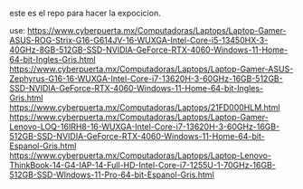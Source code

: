 este es el repo para hacer la expocicion.


use:
https://www.cyberpuerta.mx/Computadoras/Laptops/Laptop-Gamer-ASUS-ROG-Strix-G16-G614JV-16-WUXGA-Intel-Core-i5-13450HX-3-40GHz-8GB-512GB-SSD-NVIDIA-GeForce-RTX-4060-Windows-11-Home-64-bit-Ingles-Gris.html
https://www.cyberpuerta.mx/Computadoras/Laptops/Laptop-Gamer-ASUS-Zephyrus-G16-16-WUXGA-Intel-Core-i7-13620H-3-60GHz-16GB-512GB-SSD-NVIDIA-GeForce-RTX-4060-Windows-11-Home-64-bit-Ingles-Gris.html
https://www.cyberpuerta.mx/Computadoras/Laptops/21FD000HLM.html
https://www.cyberpuerta.mx/Computadoras/Laptops/Laptop-Gamer-Lenovo-LOQ-16IRH8-16-WUXGA-Intel-Core-i7-13620H-3-60GHz-16GB-512GB-SSD-NVIDIA-GeForce-RTX-4060-Windows-11-Home-64-bit-Espanol-Gris.html
https://www.cyberpuerta.mx/Computadoras/Laptops/Laptop-Lenovo-ThinkBook-14-G4-IAP-14-Full-HD-Intel-Core-i7-1255U-1-70GHz-16GB-512GB-SSD-WIndows-11-Pro-64-bit-Espanol-Gris.html
